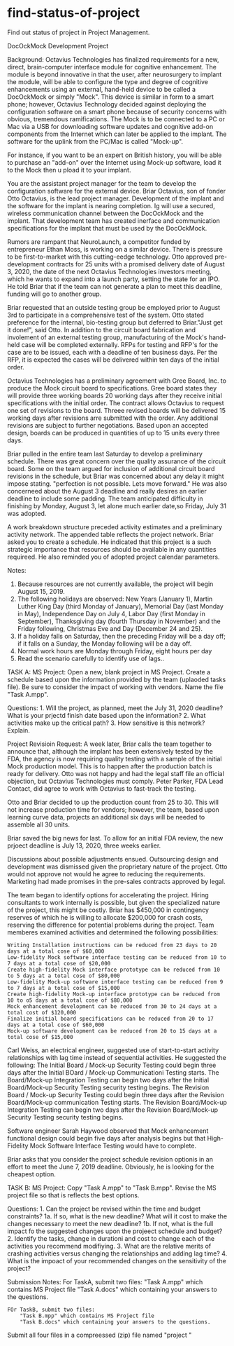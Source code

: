 # find-status-of-project
Find out status of project in Project Management.

DocOckMock Development Project

Background:
Octavius Technologies has finalized requirements for a new, direct, brain-computer interface module for cognitive enhancement. The module is beyond innovative in that the user, after neurosurgery to implant the module, will be able to configure the type and degree of cognitive enhancements using an external, hand-held device to be called a DocOckMock or simply "Mock". This device is similar in form to a smart phone; however, Octavius Technology decided against deploying the configuration software on a smart phone because of security concerns with obvious, tremendous ramifications. The Mock is to be connected to a PC or Mac via a USB for downloading software updates and cognitive add-on components from the Internet which can later be applied to the implant. The software for the uplink from the PC/Mac is called "Mock-up".

For instance, if you want to be an expert on British history, you will be able to purchase an "add-on" over the Internet using Mock-up software, load it to the Mock then u pload it to your implant.

You are the assistant project manager for the team to develop the configuration software for the external device. Briar Octavius, son of fonder Otto Octavius, is the lead project manager. Development of the implant and the software for the implant is nearing completion. Ig will use a secured, wireless communication channel between the DocOckMock and the implant. That development team has created inerface and communication specifications for the implant that must be used by the DocOckMock.

Rumors are rampant that NeuroLaunch, a competitor funded by entrepreneur Ethan Moss, is working on a similar device. There is pressure to be first-to-market with this cutting-eedge technology. Otto approved pre-development contracts for 25 units with a promised delivery date of August 3, 2020, the date of the next Octavius Technologies investors meeting, which he wants to expand into a launch party, setting the state for an IPO. He told Briar that if the team can not generate a plan to meet this deadline, funding will go to another group.

Briar requested that an outside testing group be employed prior to August 3rd to participate in a comprehensive test of the system. Otto stated preference for the internal, bio-testing group but deferred to Briar."Just get it done!", said Otto. In addition to the circuit board fabrication and involement of an external testing group, manufacturing of the Mock's hand-held case will be completed externally. RFPs for testing and RFP's for the case are to be issued, each with a deadline of ten business days. Per the RFP, it is expected the cases will be delivered within ten days of the initial order.

Octavius Technologies has a preliminary agreement with Gree Board, Inc. to produce the Mock circuit board to specifications. Gree board states they will provide three working boards 20 working days after they receive initial specifications with the initial order. The contract allows Octavius to request one set of revisions to the board. Threee revised boards will be delivered 15 working days after revisions arre submitted with the order. Any additional revisions are subject to further negotiations. Based upon an accepted design, boards can be produced in quantities of up to 15 units every three days.

Briar pulled in the entire team last Saturday to develop a preliminary schedule. There was great concern over the quality assurance of the circuit board. Some on the team argued for inclusion of additional circuit board revisions in the schedule, but Briar was concerned about any delay it might impose stating.  "perfection is not possible. Lets move forward." He was also concerneed about the August 3 deadline and really desires an earlier deadline to include some padding. The team anticipated difficulty in finishing by Monday, August 3, let alone much earlier date,so Friday, July 31 was adopted.

A work breakdown structure preceded activity estimates and a preliminary activity network. The appended table reflects the project network. Briar asked you to create a schedule. He indicated that this project is a such strategic importance that resources should be available in any quantities requireed. He also reminded you of adopted project calendar parameters.

Notes:
1. Because resources are not currently available, the project will begin August 15, 2019.
2. The following holidays are observed: New Years (January 1), Martin Luther King Day (third Monday of January), Memorial Day (last Monday in May), Independence Day on July 4, Labor Day (first Monday in September), Thanksgiving day (fourth Thursday in November) and the Friday following, Christmas Eve and Day (December 24 and 25).
3. If a holiday falls on Saturday, then the preceding Friday will be a day off; if it falls on a Sunday, the Monday following will be a day off.
4. Normal work hours are Monday through Friday, eight hours per day
5. Read the scenario carefully to identify use of lags..

TASK A:
MS Project:
    Open a new, blank project in MS Project. Create a schedule based upon the information provided by the team (uplaoded tasks file). Be sure to consider the impact of working with vendors. Name the file "Task A.mpp".
    
Questions:
    1. Will the project, as planned, meet the July 31, 2020 deadline? What is your prjectd finish date based upon the information?
    2. What activities make up the critical path?
    3. How sensitive is this network? Explain.
    
    
Project Revisioin Request:
A week later, Briar calls the team together to announce that, although the implant has been extensively tested by the FDA, the agency is now requiring quality testing with a sample of the initial Mock production model. This is to happen after the production batch is ready for delivery. Otto was not happy and had the legal staff file an official objection, but Octavius Technologies must comply. Peter Parker, FDA Lead Contact, did agree to work with Octavius to fast-track the testing. 

Otto and Briar decided to up the production count from 25 to 30. This will not increase production time for vendors; however, the team, based upon learning curve data, projects an additional six days will be needed to assemble all 30 units. 

Briar saved the big news for last. To allow for an initial FDA review, the new prjoect deadline is July 13, 2020, three weeks earlier.

Discussions about possible adjustments ensued. Outsourcing design and development was dismissed given the proprietary nature of the project. Otto would not approve not would he agree to reducing the requirements. Marketing had  made promises in the pre-sales contracts approved by legal.

The team began to identify options for accelerating the project. Hiring consultants to work internally is possible, but given the specialized nature of the project, this might be costly. Briar has $450,000 in contingency reserves of which he is willing to allocate $200,000 for crash costs, reserving the difference for potential problems during the project. Team memberes examined activities and determined the following possibilities:

    Writing Installation instructions can be reduced from 23 days to 20 days at a total cose of $60,000
    Low-fidelity Mock software interface testing can be reduced from 10 to 7 days at a total cose of $20,000
    Create high-fidelity Mock interface prototype can be reduced from 10 to 5 days at a total cose of $80,000
    Low-fidelity Mock-up software interface testing can be reduced from 9 to 7 days at a total cose of $15,000
    Create high-fidelity Mock-up interface prototype can be reduced from 10 to o5 days at a total cose of $80,000
    Mock enhancement development can be reduced from 30 to 24 days at a total cost of $120,000
    Finalize initial board specifications can be reduced from 20 to 17 days at a total cose of $60,000
    Mock-up software development can be reduced from 20 to 15 days at a total cose of $15,000
    
Carl Weiss, an electrical engineer, suggested use of start-to-start activity relationships with lag time instead of sequential activities. He suggested the following:
    The Initial Board / Mock-up Security Testing could begin three days after the Initial BOard / Mock-up Communicationi Testing starts.
    The Board/Mock-up Integration Testing can begin two days after the Initial Board/Mock-up Security Testing security testing begins.
    The Revision Board / Mock-up Security Testing could begin three days after the Revision Board/Mock-up communication Testing starts.
    The Revision Board/Mock-up Integration Testing can begin two days after the Revision Board/Mock-up Security Testing security testing begins.
    
Software engineer Sarah Haywood observed that Mock enhancement functional design could begin five days after analysis begins but that High-Fidelity Mock Software Interface Testing would have to complete.

Briar asks that you consider the project schedule revision optionis in an effort to meet the June 7, 2019 deadline. Obviously, he is looking for the cheapest option.

TASK B:
MS Project:
    Copy "Task A.mpp" to "Task B.mpp". Revise the MS project file so that is reflects the best options.
    
Questions:
    1. Can the project be revised within the time and budget constraints?
        1a. If so, what is the new deadline? What will it cost to make the changes necessary to meet the new deadline?
        1b. If not, what is the full impact fo the suggested changes upon the projeect schedule and budget?
    2. Identify the tasks, change in durationi and cost to change each of the activities you recommend modifiying.
    3. What are the relative merits of crashing activities versus changing the relationships and adding lag time?
    4. What is the impoact of your recommended changes on the sensitivity of the project?
    
Submission Notes:
    For TaskA, submit two files:
        "Task A.mpp" which contains MS Project file
        "Task A.docs" which containing your answers to the questions.
        
    FOr TaskB, submit two files:
        "Task B.mpp" which contains MS Project file
        "Task B.docs" which containing your answers to the questions.
        
Submit all four files in a compreessed (zip) file named "project "        
        
